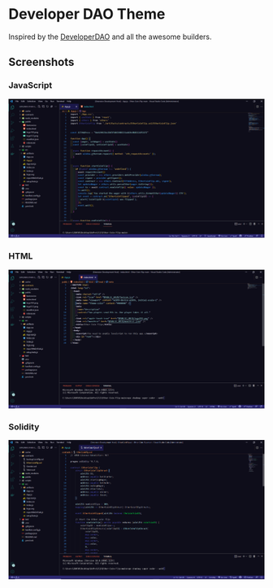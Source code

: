 # Developer DAO Theme

Inspired by the [DeveloperDAO](https://github.com/Developer-DAO) and all the awesome builders.


## Screenshots

### JavaScript

![JavaScript screenshot](https://raw.githubusercontent.com/MichaelMacaulay/Developer-DAO-Theme/main/pics/javascript.PNG)

### HTML

![HTML screenshot](https://raw.githubusercontent.com/MichaelMacaulay/Developer-DAO-Theme/main/pics/html.PNG)

### Solidity

![Solidity screenshot](https://raw.githubusercontent.com/MichaelMacaulay/Developer-DAO-Theme/main/pics/sol.PNG)
